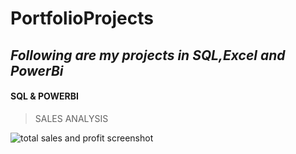 # __PortfolioProjects__
## _Following are my projects in SQL,Excel and PowerBi_
#### SQL & POWERBI
> SALES ANALYSIS











![total sales and profit screenshot](https://github.com/vetri-ut/PortfolioProjects/assets/169322251/e8c41788-8a97-4cb4-ad41-218cfe082bea)

